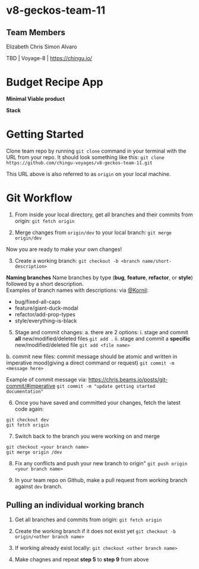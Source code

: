 # v8-geckos-team-11

## Team Members
Elizabeth
Chris
Simon
Alvaro

TBD | Voyage-8 | https://chingu.io/

# Budget Recipe App

**Minimal Viable product**

**Stack**


# Getting Started
Clone team repo by running `git clone` command in your terminal with the URL from your repo. 
It should look something like this: 
`git clone https://github.com/chingu-voyages/v8-geckos-team-11.git`

This URL above is also referred to as `origin` on your local machine. 


# Git Workflow

1. From inside your local directory, get all branches and their commits from origin:
`git fetch origin`

2. Merge changes from `origin/dev` to your local branch:
`git merge origin/dev`

Now you are ready to make your own changes!

3. Create a working branch: 
`git checkout -b <branch name/short-description>`

**Naming branches**
Name branches by type (**bug**, **feature**, **refactor**, or **style**) followed by a short description.  
Examples of branch names with descriptions: via [@Kornil](https://medium.com/@francesco.agnoletto/how-to-not-f-up-your-local-files-with-git-part-1-e0756c88fd3c):
 - bug/fixed-all-caps
 - feature/giant-duck-modal
 - refactor/add-prop-types
 - style/everything-is-black
 
 5. Stage and commit changes:
   a. there are 2 options:
    i. stage and commit **all** new/modified/deleted files 
    `git add .` 
    ii. stage and commit a **specific** new/modified/deleted file
    `git add <file name>` 
  
   b. commit new files:
   commit message should be atomic and written in imperative mood(giving a direct command or request)
   `git commit -m <message here>`
   
   Example of commit message via: https://chris.beams.io/posts/git-commit/#imperative
   `git commit -m "update getting started documentation"`
   
 6. Once you have saved and committed your changes, fetch the latest code again:
 ```
 git checkout dev
 git fetch origin
 ```
 
 7. Switch back to the branch you were working on and merge
 ```
 git checkout <your branch name>
 git merge origin /dev
 ```
 
 8. Fix any conflicts and push your new branch to origin"
 `git push origin <your branch name>`

 9. In your team repo on Github, make a pull request from working branch against `dev` branch. 
 
 ## Pulling an individual working branch 
 1. Get all branches and commits from origin:
 `git fetch origin`
 
 2. Create the working branch if it does not exist yet
 `git checkout -b origin/<other branch name>`
 
 3. If working already exist locally:
 `git checkout <other branch name>`
 
 4. Make chagnes and repeat **step 5** to **step 9** from above  



